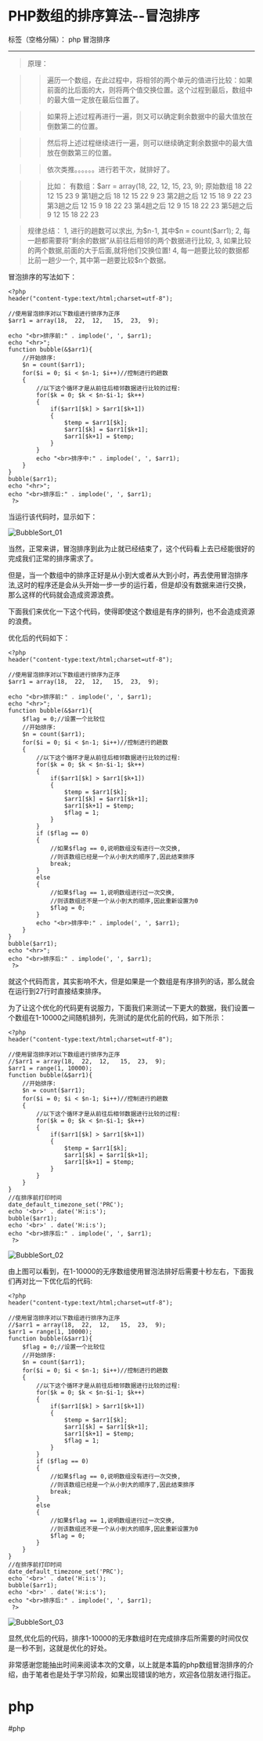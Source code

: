 ﻿# PHP数组的排序算法--冒泡排序

标签（空格分隔）： php 冒泡排序

---

>原理：

>>遍历一个数组，在此过程中，将相邻的两个单元的值进行比较：如果前面的比后面的大，则将两个值交换位置。这个过程到最后，数组中的最大值一定放在最后位置了。

>>如果将上述过程再进行一遍，则又可以确定剩余数据中的最大值放在倒数第二的位置。

>>然后将上述过程继续进行一遍，则可以继续确定剩余数据中的最大值放在倒数第三的位置。

>>依次类推。。。。。。进行若干次，就排好了。

>>比如：
有数组：$arr = array(18,  22,  12,   15,  23,  9);
原始数组	18	22	12	15	23	9
第1趟之后	18	12	15	22	9	23
第2趟之后	12	15	18	9	22	23
第3趟之后	12	15	9	18	22	23
第4趟之后	12	9	15	18	22	23
第5趟之后	9	12	15	18	22	23

>规律总结：
1, 进行的趟数可以求出, 为\$n-1,  其中\$n = count(\$arr1);
2, 每一趟都需要将“剩余的数据”从前往后相邻的两个数据进行比较,
3, 如果比较的两个数据,前面的大于后面,就将他们交换位置!
4, 每一趟要比较的数据都比前一趟少一个, 其中第一趟要比较$n个数据。

冒泡排序的写法如下：

```
<?php 
header("content-type:text/html;charset=utf-8");

//使用冒泡排序对以下数组进行排序为正序
$arr1 = array(18,  22,  12,   15,  23,  9);

echo "<br>排序前:" . implode(', ', $arr1);
echo "<hr>";
function bubble(&$arr1){
    //开始排序:
    $n = count($arr1);
    for($i = 0; $i < $n-1; $i++)//控制进行的趟数
    {
    	//以下这个循环才是从前往后相邻数据进行比较的过程:
    	for($k = 0; $k < $n-$i-1; $k++)
    	{
    		if($arr1[$k] > $arr1[$k+1])
    		{
    			$temp = $arr1[$k];
    			$arr1[$k] = $arr1[$k+1];
    			$arr1[$k+1] = $temp;
    		}
    	}
    	echo "<br>排序中:" . implode(', ', $arr1);
    }
}
bubble($arr1);
echo "<hr>";
echo "<br>排序后:" . implode(', ', $arr1);
 ?>
```

当运行该代码时，显示如下：

![BubbleSort_01](https://raw.githubusercontent.com/luchaoshunluhao/images/master/BubbleSort_01.png)

当然，正常来讲，冒泡排序到此为止就已经结束了，这个代码看上去已经能很好的完成我们正常的排序需求了。

但是，当一个数组中的排序正好是从小到大或者从大到小时，再去使用冒泡排序法,这时的程序还是会从头开始一步一步的运行着，但是却没有数据来进行交换，那么这样的代码就会造成资源浪费。

下面我们来优化一下这个代码，使得即使这个数组是有序的排列，也不会造成资源的浪费。

优化后的代码如下：

```
<?php 
header("content-type:text/html;charset=utf-8");

//使用冒泡排序对以下数组进行排序为正序
$arr1 = array(18,  22,  12,   15,  23,  9);

echo "<br>排序前:" . implode(', ', $arr1);
echo "<hr>";
function bubble(&$arr1){
    $flag = 0;//设置一个比较位
    //开始排序:
    $n = count($arr1);
    for($i = 0; $i < $n-1; $i++)//控制进行的趟数
    {
    	//以下这个循环才是从前往后相邻数据进行比较的过程:
    	for($k = 0; $k < $n-$i-1; $k++)
    	{
    		if($arr1[$k] > $arr1[$k+1])
    		{
    			$temp = $arr1[$k];
    			$arr1[$k] = $arr1[$k+1];
    			$arr1[$k+1] = $temp;
                $flag = 1;
    		}
    	}
        if ($flag == 0) 
        {
            //如果$flag == 0,说明数组没有进行一次交换,
            //则该数组已经是一个从小到大的顺序了,因此结束排序
            break;   
        }
        else
        {
            //如果$flag == 1,说明数组进行过一次交换,
            //则该数组还不是一个从小到大的顺序,因此重新设置为0
            $flag = 0;
        }
    	echo "<br>排序中:" . implode(', ', $arr1);
    }
}
bubble($arr1);
echo "<hr>";
echo "<br>排序后:" . implode(', ', $arr1);
 ?>
```

就这个代码而言，其实影响不大，但是如果是一个数组是有序排列的话，那么就会在运行到27行时直接结束排序。

为了让这个优化的代码更有说服力，下面我们来测试一下更大的数据，我们设置一个数组在1-10000之间随机排列，先测试的是优化前的代码，如下所示：

```
<?php 
header("content-type:text/html;charset=utf-8");

//使用冒泡排序对以下数组进行排序为正序
//$arr1 = array(18,  22,  12,   15,  23,  9);
$arr1 = range(1, 10000);
function bubble(&$arr1){
    //开始排序:
    $n = count($arr1);
    for($i = 0; $i < $n-1; $i++)//控制进行的趟数
    {
    	//以下这个循环才是从前往后相邻数据进行比较的过程:
    	for($k = 0; $k < $n-$i-1; $k++)
    	{
    		if($arr1[$k] > $arr1[$k+1])
    		{
    			$temp = $arr1[$k];
    			$arr1[$k] = $arr1[$k+1];
    			$arr1[$k+1] = $temp;
    		}
    	}
    }
}
//在排序前打印时间
date_default_timezone_set('PRC');
echo '<br>' . date('H:i:s');
bubble($arr1);
echo '<br>' . date('H:i:s');
echo "<br>排序后:" . implode(', ', $arr1);
 ?>
```

![BubbleSort_02](https://raw.githubusercontent.com/luchaoshunluhao/images/master/BubbleSort_02.png)

由上图可以看到，在1-10000的无序数组使用冒泡法排好后需要十秒左右，下面我们再对比一下优化后的代码:

```
<?php 
header("content-type:text/html;charset=utf-8");

//使用冒泡排序对以下数组进行排序为正序
//$arr1 = array(18,  22,  12,   15,  23,  9);
$arr1 = range(1, 10000);
function bubble(&$arr1){
    $flag = 0;//设置一个比较位
    //开始排序:
    $n = count($arr1);
    for($i = 0; $i < $n-1; $i++)//控制进行的趟数
    {
    	//以下这个循环才是从前往后相邻数据进行比较的过程:
    	for($k = 0; $k < $n-$i-1; $k++)
    	{
    		if($arr1[$k] > $arr1[$k+1])
    		{
    			$temp = $arr1[$k];
    			$arr1[$k] = $arr1[$k+1];
    			$arr1[$k+1] = $temp;
                $flag = 1;
    		}
    	}
    	if ($flag == 0) 
        {
            //如果$flag == 0,说明数组没有进行一次交换,
            //则该数组已经是一个从小到大的顺序了,因此结束排序
            break;   
        }
        else
        {
            //如果$flag == 1,说明数组进行过一次交换,
            //则该数组还不是一个从小到大的顺序,因此重新设置为0
            $flag = 0;
        }
    }
}
//在排序前打印时间
date_default_timezone_set('PRC');
echo '<br>' . date('H:i:s');
bubble($arr1);
echo '<br>' . date('H:i:s');
echo "<br>排序后:" . implode(', ', $arr1);
 ?>
```

![BubbleSort_03](https://raw.githubusercontent.com/luchaoshunluhao/images/master/BubbleSort_03.png)

显然,优化后的代码，排序1-10000的无序数组时在完成排序后所需要的时间仅仅是一秒不到，这就是优化的好处。

非常感谢您能抽出时间来阅读本次的文章，以上就是本篇的php数组冒泡排序的介绍，由于笔者也是处于学习阶段，如果出现错误的地方，欢迎各位朋友进行指正。



# php
#php

